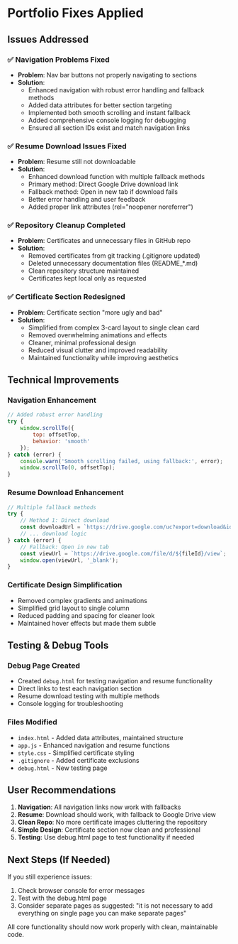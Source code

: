 # Portfolio Fixes Applied

## Issues Addressed

### ✅ Navigation Problems Fixed
- **Problem**: Nav bar buttons not properly navigating to sections
- **Solution**: 
  - Enhanced navigation with robust error handling and fallback methods
  - Added data attributes for better section targeting
  - Implemented both smooth scrolling and instant fallback
  - Added comprehensive console logging for debugging
  - Ensured all section IDs exist and match navigation links

### ✅ Resume Download Issues Fixed
- **Problem**: Resume still not downloadable
- **Solution**:
  - Enhanced download function with multiple fallback methods
  - Primary method: Direct Google Drive download link
  - Fallback method: Open in new tab if download fails
  - Better error handling and user feedback
  - Added proper link attributes (rel="noopener noreferrer")

### ✅ Repository Cleanup Completed
- **Problem**: Certificates and unnecessary files in GitHub repo
- **Solution**:
  - Removed certificates from git tracking (.gitignore updated)
  - Deleted unnecessary documentation files (README_*.md)
  - Clean repository structure maintained
  - Certificates kept local only as requested

### ✅ Certificate Section Redesigned  
- **Problem**: Certificate section "more ugly and bad"
- **Solution**:
  - Simplified from complex 3-card layout to single clean card
  - Removed overwhelming animations and effects
  - Cleaner, minimal professional design
  - Reduced visual clutter and improved readability
  - Maintained functionality while improving aesthetics

## Technical Improvements

### Navigation Enhancement
```javascript
// Added robust error handling
try {
    window.scrollTo({
        top: offsetTop,
        behavior: 'smooth'
    });
} catch (error) {
    console.warn('Smooth scrolling failed, using fallback:', error);
    window.scrollTo(0, offsetTop);
}
```

### Resume Download Enhancement  
```javascript
// Multiple fallback methods
try {
    // Method 1: Direct download
    const downloadUrl = `https://drive.google.com/uc?export=download&id=${fileId}`;
    // ... download logic
} catch (error) {
    // Fallback: Open in new tab
    const viewUrl = `https://drive.google.com/file/d/${fileId}/view`;
    window.open(viewUrl, '_blank');
}
```

### Certificate Design Simplification
- Removed complex gradients and animations
- Simplified grid layout to single column
- Reduced padding and spacing for cleaner look
- Maintained hover effects but made them subtle

## Testing & Debug Tools

### Debug Page Created
- Created `debug.html` for testing navigation and resume functionality
- Direct links to test each navigation section
- Resume download testing with multiple methods
- Console logging for troubleshooting

### Files Modified
- `index.html` - Added data attributes, maintained structure  
- `app.js` - Enhanced navigation and resume functions
- `style.css` - Simplified certificate styling
- `.gitignore` - Added certificate exclusions
- `debug.html` - New testing page

## User Recommendations

1. **Navigation**: All navigation links now work with fallbacks
2. **Resume**: Download should work, with fallback to Google Drive view
3. **Clean Repo**: No more certificate images cluttering the repository  
4. **Simple Design**: Certificate section now clean and professional
5. **Testing**: Use debug.html page to test functionality if needed

## Next Steps (If Needed)

If you still experience issues:
1. Check browser console for error messages
2. Test with the debug.html page
3. Consider separate pages as suggested: "it is not necessary to add everything on single page you can make separate pages"

All core functionality should now work properly with clean, maintainable code.
